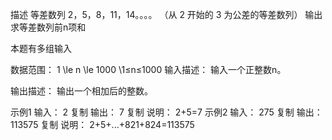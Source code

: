 描述
等差数列 2，5，8，11，14。。。。
（从 2 开始的 3 为公差的等差数列）
输出求等差数列前n项和

本题有多组输入

数据范围： 1 \le n \le 1000 \1≤n≤1000 
输入描述：
输入一个正整数n。

输出描述：
输出一个相加后的整数。

示例1
输入：
2
复制
输出：
7
复制
说明：
2+5=7 
示例2
输入：
275
复制
输出：
113575
复制
说明：
2+5+...+821+824=113575 